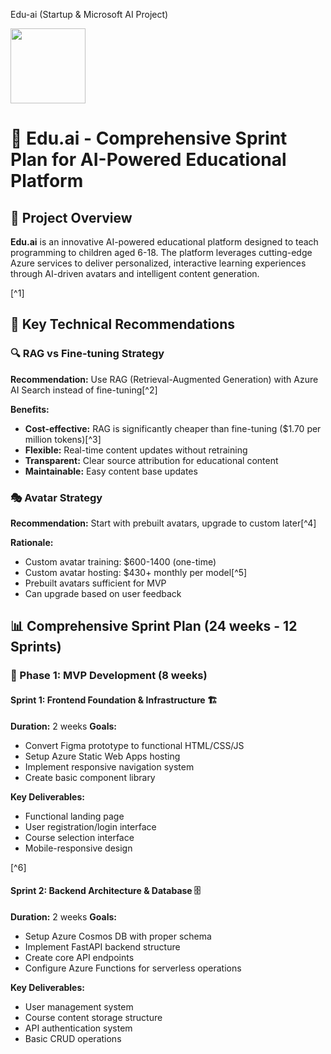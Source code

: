 Edu-ai (Startup & Microsoft AI Project)

<img src="https://r2cdn.perplexity.ai/pplx-full-logo-primary-dark%402x.png" class="logo" width="120"/>

# 🚀 Edu.ai - Comprehensive Sprint Plan for AI-Powered Educational Platform

## 🎯 Project Overview

**Edu.ai** is an innovative AI-powered educational platform designed to teach programming to children aged 6-18. The platform leverages cutting-edge Azure services to deliver personalized, interactive learning experiences through AI-driven avatars and intelligent content generation.

[^1]

## 🎪 Key Technical Recommendations

### 🔍 RAG vs Fine-tuning Strategy

**Recommendation:** Use RAG (Retrieval-Augmented Generation) with Azure AI Search instead of fine-tuning[^2]

**Benefits:**

- **Cost-effective:** RAG is significantly cheaper than fine-tuning (\$1.70 per million tokens)[^3]
- **Flexible:** Real-time content updates without retraining
- **Transparent:** Clear source attribution for educational content
- **Maintainable:** Easy content base updates


### 🎭 Avatar Strategy

**Recommendation:** Start with prebuilt avatars, upgrade to custom later[^4]

**Rationale:**

- Custom avatar training: \$600-1400 (one-time)
- Custom avatar hosting: \$430+ monthly per model[^5]
- Prebuilt avatars sufficient for MVP
- Can upgrade based on user feedback


## 📊 Comprehensive Sprint Plan (24 weeks - 12 Sprints)

### 🌟 Phase 1: MVP Development (8 weeks)

#### Sprint 1: Frontend Foundation \& Infrastructure 🏗️

**Duration:** 2 weeks
**Goals:**

- Convert Figma prototype to functional HTML/CSS/JS
- Setup Azure Static Web Apps hosting
- Implement responsive navigation system
- Create basic component library


**Key Deliverables:**

- Functional landing page
- User registration/login interface
- Course selection interface
- Mobile-responsive design

[^6]

#### Sprint 2: Backend Architecture \& Database 🗄️

**Duration:** 2 weeks
**Goals:**

- Setup Azure Cosmos DB with proper schema
- Implement FastAPI backend structure
- Create core API endpoints
- Configure Azure Functions for serverless operations

**Key Deliverables:**

- User management system
- Course content storage structure
- API authentication system
- Basic CRUD operations